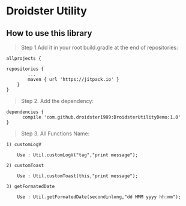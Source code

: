 # Droidster Utility

## How to use this library

>Step 1.Add it in your root build.gradle at the end of repositories:


	allprojects {

	repositories {
			...
			maven { url 'https://jitpack.io' }
		}
	}
  
>Step 2. Add the dependency:
  
  	dependencies {
	      compile 'com.github.droidster1989:DroidsterUtilityDemo:1.0'
	}
	
>Step 3. All Functions Name:

	1) customLogV
	
		Use : Util.customLogV("tag","print message");
		
	2) customToast
	
		Use : Util.customToast(this,"print message");
	
	3) getFormatedDate
	
		Use : Util.getFormatedDate(secondinlong,"dd MMM yyyy hh:mm");





